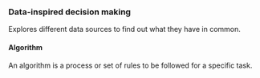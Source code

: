 ### Data-inspired decision making
Explores different data sources to find out what they have in common.

#### Algorithm
An algorithm is a process or set of rules to be followed for a specific task.
